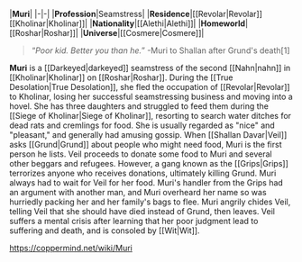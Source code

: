 |**Muri**|
|-|-|
|**Profession**|Seamstress|
|**Residence**|[[Revolar\|Revolar]] [[Kholinar\|Kholinar]]|
|**Nationality**|[[Alethi\|Alethi]]|
|**Homeworld**|[[Roshar\|Roshar]]|
|**Universe**|[[Cosmere\|Cosmere]]|

>“*Poor kid. Better you than he.*”
\-Muri to Shallan after Grund's death[1]


**Muri** is a [[Darkeyed\|darkeyed]] seamstress of the second [[Nahn\|nahn]] in [[Kholinar\|Kholinar]] on [[Roshar\|Roshar]].
During the [[True Desolation\|True Desolation]], she fled the occupation of [[Revolar\|Revolar]] to Kholinar, losing her successful seamstressing business and moving into a hovel. She has three daughters and struggled to feed them during the [[Siege of Kholinar\|Siege of Kholinar]], resorting to search water ditches for dead rats and cremlings for food. She is usually regarded as "nice" and "pleasant," and generally had amusing gossip.
When [[Shallan Davar\|Veil]] asks [[Grund\|Grund]] about people who might need food, Muri is the first person he lists. Veil proceeds to donate some food to Muri and several other beggars and refugees. However, a gang known as the [[Grips\|Grips]] terrorizes anyone who receives donations, ultimately killing Grund. Muri always had to wait for Veil for her food. Muri's handler from the Grips had an argument with another man, and Muri overheard her name so was hurriedly packing her and her family's bags to flee. Muri angrily chides Veil, telling Veil that she should have died instead of Grund, then leaves.
Veil suffers a mental crisis after learning that her poor judgment lead to suffering and death, and is consoled by [[Wit\|Wit]].



https://coppermind.net/wiki/Muri